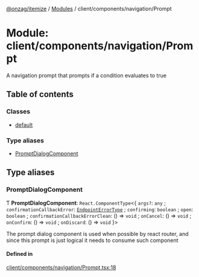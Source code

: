[@onzag/itemize](../README.md) / [Modules](../modules.md) / client/components/navigation/Prompt

# Module: client/components/navigation/Prompt

A navigation prompt that prompts if a condition evaluates to true

## Table of contents

### Classes

- [default](../classes/client_components_navigation_Prompt.default.md)

### Type aliases

- [PromptDialogComponent](client_components_navigation_Prompt.md#promptdialogcomponent)

## Type aliases

### PromptDialogComponent

Ƭ **PromptDialogComponent**: `React.ComponentType`<{ `args?`: `any` ; `confirmationCallbackError`: [`EndpointErrorType`](base_errors.md#endpointerrortype) ; `confirming`: `boolean` ; `open`: `boolean` ; `confirmationCallbackErrorClean`: () => `void` ; `onCancel`: () => `void` ; `onConfirm`: () => `void` ; `onDiscard`: () => `void`  }\>

The prompt dialog component is used when possible by
react router, and since this prompt is just logical
it needs to consume such component

#### Defined in

[client/components/navigation/Prompt.tsx:18](https://github.com/onzag/itemize/blob/f2f29986/client/components/navigation/Prompt.tsx#L18)
